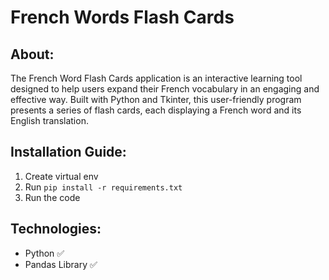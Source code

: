 # French Words Flash Cards

## About:

The French Word Flash Cards application is an interactive learning tool designed to help users expand their French vocabulary in an engaging and effective way. Built with Python and Tkinter, this user-friendly program presents a series of flash cards, each displaying a French word and its English translation.

## Installation Guide:

1. Create virtual env
2. Run `pip install -r requirements.txt`
3. Run the code

## Technologies:

- Python :white_check_mark:
- Pandas Library :white_check_mark:
